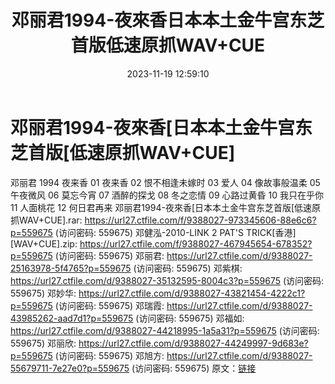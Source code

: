 ﻿---
title: 邓丽君1994-夜來香日本本土金牛宫东芝首版低速原抓WAV+CUE
date: 2023-11-19 12:59:10
categories: WAV车载音乐、镜像
tags: 华语中文
---
# 邓丽君1994-夜來香[日本本土金牛宫东芝首版[低速原抓WAV+CUE]

邓丽君 1994 夜来香
01 夜来香
02 恨不相逢未嫁时
03 爱人
04 像故事般温柔
05 午夜微风
06 莫忘今宵
07 酒醉的探戈
08 冬之恋情
09 心路过黄昏
10 我只在乎你
11 人面桃花
12 何日君再来
邓丽君1994-夜來香[日本本土金牛宫东芝首版[低速原抓WAV+CUE].rar: https://url27.ctfile.com/f/9388027-973345606-88e6c6?p=559675
(访问密码: 559675)
邓健泓-2010-LINK 2 PAT'S TRICK[香港][WAV+CUE].zip: https://url27.ctfile.com/f/9388027-467945654-678352?p=559675
(访问密码: 559675)
邓丽君: https://url27.ctfile.com/d/9388027-25163978-5f4765?p=559675
(访问密码: 559675)
邓紫棋: https://url27.ctfile.com/d/9388027-35132595-8004c3?p=559675
(访问密码: 559675)
邓妙华: https://url27.ctfile.com/d/9388027-43821454-4222c1?p=559675
(访问密码: 559675)
邓瑞霞: https://url27.ctfile.com/d/9388027-43985262-aad7d1?p=559675
(访问密码: 559675)
邓福如: https://url27.ctfile.com/d/9388027-44218995-1a5a31?p=559675
(访问密码: 559675)
邓丽欣: https://url27.ctfile.com/d/9388027-44249997-9d683e?p=559675
(访问密码: 559675)
邓旭方: https://url27.ctfile.com/d/9388027-55679711-7e27e0?p=559675
(访问密码: 559675)
原文：[链接](https://blog.sina.com.cn/s/blog_1647c7e76010313se.html)